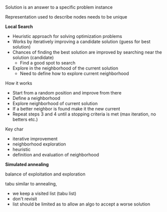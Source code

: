 Solution is an answer to a specific problem instance

Representation used to describe nodes needs to be unique

**Local Search**
- Heuristic approach for solving optimization problems
- Works by iteratively improving a candidate solution (guess for best solution) 
- Chances of finding the best solution are improved by searching near the solution (candidate)
	- Find a good spot to search
- Explore in the neighborhood of the current solution
	- Need to define how to explore current neighborhood


How it works
- Start from a random position and improve from there
- Define a neighborhood
- Explore neighborhood of current solution
- If a better neighbor is found make it the new current
- Repeat steps 3 and 4 until a stopping criteria is met (max iteration, no betters etc.)

Key char
- iterative improvement
- neighborhood exploration
- heuristic
- definition and evaluation of neighborhood

**Simulated annealing** 

balance of exploitation and exploration

tabu similar to annealing,
- we keep a visited list (tabu list)
- don't revisit 
- list should be limited as to allow an algo to accept a worse solution
